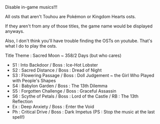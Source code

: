 Disable in-game musics!!!

All osts that aren't Touhou are Pokémon or Kingdom Hearts osts. 

If they aren't from any of those titles, the game name would be displayed anyways.

Also, I don't think you'll have trouble finding the OSTs on youtube. That's what I do to play the osts.

Title Theme : Sacred Moon ~ 358/2 Days
(but who cares)

- S1 : Into Backdoor / Boss : Ice-Hot Lobster
- S2 : Sacred Distance / Boss : Dread of Night
- S3 : Flowering Passage / Boss : Doll Judgement ~ the Girl Who Played with People's Shapes
- S4 : Babylon Garden / Boss : The 13th Dilemma
- S5 : Forgotten Challenge / Boss : Graceful Assassin
- S6 : Scythe of Petals / Boss : Lord of the Castle / RB : The 13th Reflection
- Ex : Deep Anxiety / Boss : Enter the Void
- Ph : Critical Drive / Boss : Dark Impetus (PS : Stop the music at the last spell!)
